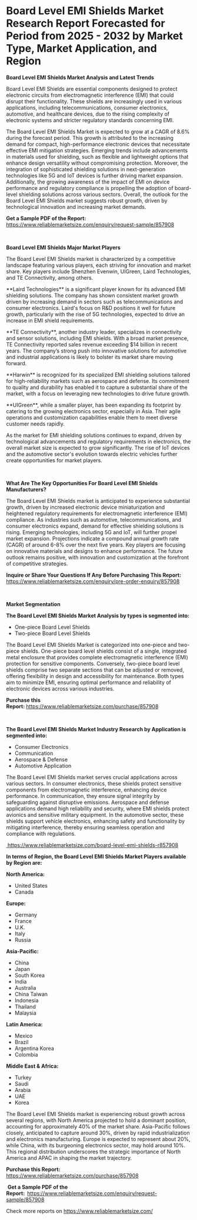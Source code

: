 <p><h1>Board Level EMI Shields Market Research Report Forecasted for Period from 2025 -  2032 by Market Type, Market Application, and Region</h1></p><p><strong>Board Level EMI Shields Market Analysis and Latest Trends</strong></p>
<p><p>Board Level EMI Shields are essential components designed to protect electronic circuits from electromagnetic interference (EMI) that could disrupt their functionality. These shields are increasingly used in various applications, including telecommunications, consumer electronics, automotive, and healthcare devices, due to the rising complexity of electronic systems and stricter regulatory standards concerning EMI.</p><p>The Board Level EMI Shields Market is expected to grow at a CAGR of 8.6% during the forecast period. This growth is attributed to the increasing demand for compact, high-performance electronic devices that necessitate effective EMI mitigation strategies. Emerging trends include advancements in materials used for shielding, such as flexible and lightweight options that enhance design versatility without compromising protection. Moreover, the integration of sophisticated shielding solutions in next-generation technologies like 5G and IoT devices is further driving market expansion. Additionally, the growing awareness of the impact of EMI on device performance and regulatory compliance is propelling the adoption of board-level shielding solutions across various sectors. Overall, the outlook for the Board Level EMI Shields market suggests robust growth, driven by technological innovation and increasing market demands.</p></p>
<p><strong>Get a Sample PDF of the Report:&nbsp;</strong> <a href="https://www.reliablemarketsize.com/enquiry/request-sample/857908?utm_campaign=2744&utm_medium=2&utm_source=Github&utm_content=ia&utm_term=06042025&utm_id=board-level-emi-shields">https://www.reliablemarketsize.com/enquiry/request-sample/857908</a></p>
<p>&nbsp;</p>
<p><strong>Board Level EMI Shields Major Market Players</strong></p>
<p><p>The Board Level EMI Shields market is characterized by a competitive landscape featuring various players, each striving for innovation and market share. Key players include Shenzhen Evenwin, UIGreen, Laird Technologies, and TE Connectivity, among others.</p><p>**Laird Technologies** is a significant player known for its advanced EMI shielding solutions. The company has shown consistent market growth driven by increasing demand in sectors such as telecommunications and consumer electronics. Laird's focus on R&D positions it well for future growth, particularly with the rise of 5G technologies, expected to drive an increase in EMI shield requirements.</p><p>**TE Connectivity**, another industry leader, specializes in connectivity and sensor solutions, including EMI shields. With a broad market presence, TE Connectivity reported sales revenue exceeding $14 billion in recent years. The company’s strong push into innovative solutions for automotive and industrial applications is likely to bolster its market share moving forward.</p><p>**Harwin** is recognized for its specialized EMI shielding solutions tailored for high-reliability markets such as aerospace and defense. Its commitment to quality and durability has enabled it to capture a substantial share of the market, with a focus on leveraging new technologies to drive future growth.</p><p>**UIGreen**, while a smaller player, has been expanding its footprint by catering to the growing electronics sector, especially in Asia. Their agile operations and customization capabilities enable them to meet diverse customer needs rapidly.</p><p>As the market for EMI shielding solutions continues to expand, driven by technological advancements and regulatory requirements in electronics, the overall market size is expected to grow significantly. The rise of IoT devices and the automotive sector's evolution towards electric vehicles further create opportunities for market players.</p></p>
<p>&nbsp;</p>
<p><strong>What Are The Key Opportunities For Board Level EMI Shields Manufacturers?</strong></p>
<p><p>The Board Level EMI Shields market is anticipated to experience substantial growth, driven by increased electronic device miniaturization and heightened regulatory requirements for electromagnetic interference (EMI) compliance. As industries such as automotive, telecommunications, and consumer electronics expand, demand for effective shielding solutions is rising. Emerging technologies, including 5G and IoT, will further propel market expansion. Projections indicate a compound annual growth rate (CAGR) of around 6-8% over the next five years. Key players are focusing on innovative materials and designs to enhance performance. The future outlook remains positive, with innovation and customization at the forefront of competitive strategies.</p></p>
<p><strong>Inquire or Share Your Questions If Any Before Purchasing This Report:</strong> <a href="https://www.reliablemarketsize.com/enquiry/pre-order-enquiry/857908?utm_campaign=2744&utm_medium=2&utm_source=Github&utm_content=ia&utm_term=06042025&utm_id=board-level-emi-shields">https://www.reliablemarketsize.com/enquiry/pre-order-enquiry/857908</a></p>
<p>&nbsp;</p>
<p><strong>Market Segmentation</strong></p>
<p><strong>The Board Level EMI Shields Market Analysis by types is segmented into:</strong></p>
<p><ul><li>One-piece Board Level Shields</li><li>Two-piece Board Level Shields</li></ul></p>
<p><p>The Board Level EMI Shields Market is categorized into one-piece and two-piece shields. One-piece board level shields consist of a single, integrated metal enclosure that provides complete electromagnetic interference (EMI) protection for sensitive components. Conversely, two-piece board level shields comprise two separate sections that can be adjusted or removed, offering flexibility in design and accessibility for maintenance. Both types aim to minimize EMI, ensuring optimal performance and reliability of electronic devices across various industries.</p></p>
<p><strong>Purchase this Report:&nbsp;</strong><a href="https://www.reliablemarketsize.com/purchase/857908?utm_campaign=2744&utm_medium=2&utm_source=Github&utm_content=ia&utm_term=06042025&utm_id=board-level-emi-shields">https://www.reliablemarketsize.com/purchase/857908</a></p>
<p>&nbsp;</p>
<p><strong>The Board Level EMI Shields Market Industry Research by Application is segmented into:</strong></p>
<p><ul><li>Consumer Electronics</li><li>Communication</li><li>Aerospace & Defense</li><li>Automotive Application</li></ul></p>
<p><p>The Board Level EMI Shields market serves crucial applications across various sectors. In consumer electronics, these shields protect sensitive components from electromagnetic interference, enhancing device performance. In communication, they ensure signal integrity by safeguarding against disruptive emissions. Aerospace and defense applications demand high reliability and security, where EMI shields protect avionics and sensitive military equipment. In the automotive sector, these shields support vehicle electronics, enhancing safety and functionality by mitigating interference, thereby ensuring seamless operation and compliance with regulations.</p></p>
<p><a href="https://www.reliablemarketsize.com/board-level-emi-shields-r857908?utm_campaign=2744&utm_medium=2&utm_source=Github&utm_content=ia&utm_term=06042025&utm_id=board-level-emi-shields">&nbsp;https://www.reliablemarketsize.com/board-level-emi-shields-r857908</a></p>
<p><strong>In terms of Region, the Board Level EMI Shields Market Players available by Region are:</strong></p>
<p>
    <p> <strong> North America: </strong>
        <ul>
            <li>United States</li>
            <li>Canada</li>
        </ul>
        </p> 
    <p> <strong> Europe: </strong>
        <ul>
            <li>Germany</li>
            <li>France</li>
            <li>U.K.</li>
            <li>Italy</li>
            <li>Russia</li>
        </ul>
        </p> 
    <p> <strong> Asia-Pacific: </strong>
        <ul>
            <li>China</li>
            <li>Japan</li>
            <li>South Korea</li>
            <li>India</li>
            <li>Australia</li>
            <li>China Taiwan</li>
            <li>Indonesia</li>
            <li>Thailand</li>
            <li>Malaysia</li>
        </ul>
        </p> 
    <p> <strong> Latin America: </strong>
        <ul>
            <li>Mexico</li>
            <li>Brazil</li>
            <li>Argentina Korea</li>
            <li>Colombia</li>
        </ul>
        </p> 
    <p> <strong> Middle East & Africa: </strong>
        <ul>
            <li>Turkey</li>
            <li>Saudi</li>
            <li>Arabia</li>
            <li>UAE</li>
            <li>Korea</li>
        </ul>
    </p>
    </p>
<p><p>The Board Level EMI Shields market is experiencing robust growth across several regions, with North America projected to hold a dominant position, accounting for approximately 40% of the market share. Asia-Pacific follows closely, anticipated to capture around 30%, driven by rapid industrialization and electronics manufacturing. Europe is expected to represent about 20%, while China, with its burgeoning electronics sector, may hold around 10%. This regional distribution underscores the strategic importance of North America and APAC in shaping the market trajectory.</p></p>
<p><strong>Purchase this Report: </strong><a href="https://www.reliablemarketsize.com/purchase/857908?utm_campaign=2744&utm_medium=2&utm_source=Github&utm_content=ia&utm_term=06042025&utm_id=board-level-emi-shields">https://www.reliablemarketsize.com/purchase/857908</a></p>
<p>&nbsp;<strong>Get a Sample PDF of the Report:&nbsp;&nbsp;</strong><a href="https://www.reliablemarketsize.com/enquiry/request-sample/857908?utm_campaign=2744&utm_medium=2&utm_source=Github&utm_content=ia&utm_term=06042025&utm_id=board-level-emi-shields">https://www.reliablemarketsize.com/enquiry/request-sample/857908</a></p>
<p><strong></strong></p>
<p>Check more reports on <a href="https://www.reliablemarketsize.com/?utm_campaign=2744&utm_medium=2&utm_source=Github&utm_content=ia&utm_term=06042025&utm_id=board-level-emi-shields">https://www.reliablemarketsize.com/</a></p>
